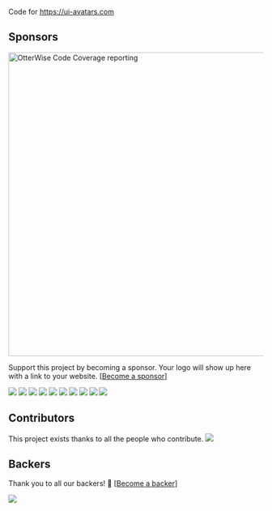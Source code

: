 Code for https://ui-avatars.com


## Sponsors

<a href="https://getotterwise.com?ref=ui-avatars-gh" target="_blank"><img style="width: 600px;" src="https://getotterwise.com/images/ext/uiavatars-ad.png" alt="OtterWise Code Coverage reporting"></a>

Support this project by becoming a sponsor. Your logo will show up here with a link to your website. [[Become a sponsor](https://opencollective.com/ui-avatars#sponsor)]

<a href="https://opencollective.com/ui-avatars/sponsor/0/website" target="_blank"><img src="https://opencollective.com/ui-avatars/sponsor/0/avatar.svg"></a>
<a href="https://opencollective.com/ui-avatars/sponsor/1/website" target="_blank"><img src="https://opencollective.com/ui-avatars/sponsor/1/avatar.svg"></a>
<a href="https://opencollective.com/ui-avatars/sponsor/2/website" target="_blank"><img src="https://opencollective.com/ui-avatars/sponsor/2/avatar.svg"></a>
<a href="https://opencollective.com/ui-avatars/sponsor/3/website" target="_blank"><img src="https://opencollective.com/ui-avatars/sponsor/3/avatar.svg"></a>
<a href="https://opencollective.com/ui-avatars/sponsor/4/website" target="_blank"><img src="https://opencollective.com/ui-avatars/sponsor/4/avatar.svg"></a>
<a href="https://opencollective.com/ui-avatars/sponsor/5/website" target="_blank"><img src="https://opencollective.com/ui-avatars/sponsor/5/avatar.svg"></a>
<a href="https://opencollective.com/ui-avatars/sponsor/6/website" target="_blank"><img src="https://opencollective.com/ui-avatars/sponsor/6/avatar.svg"></a>
<a href="https://opencollective.com/ui-avatars/sponsor/7/website" target="_blank"><img src="https://opencollective.com/ui-avatars/sponsor/7/avatar.svg"></a>
<a href="https://opencollective.com/ui-avatars/sponsor/8/website" target="_blank"><img src="https://opencollective.com/ui-avatars/sponsor/8/avatar.svg"></a>
<a href="https://opencollective.com/ui-avatars/sponsor/9/website" target="_blank"><img src="https://opencollective.com/ui-avatars/sponsor/9/avatar.svg"></a>



## Contributors

This project exists thanks to all the people who contribute. 
<a href="https://github.com/LasseRafn/ui-avatars/graphs/contributors"><img src="https://opencollective.com/ui-avatars/contributors.svg?width=890&button=false" /></a>


## Backers

Thank you to all our backers! 🙏 [[Become a backer](https://opencollective.com/ui-avatars#backer)]

<a href="https://opencollective.com/ui-avatars#backers" target="_blank"><img src="https://opencollective.com/ui-avatars/backers.svg?width=890"></a>

